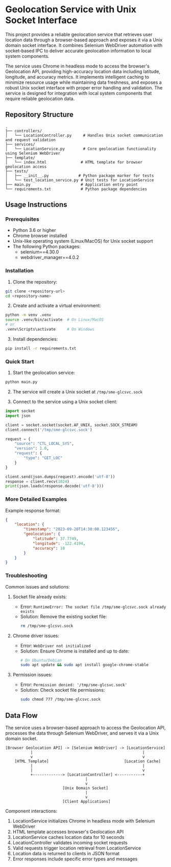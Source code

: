 # Geolocation Service with Unix Socket Interface

This project provides a reliable geolocation service that retrieves user location data through a browser-based approach and exposes it via a Unix domain socket interface. It combines Selenium WebDriver automation with socket-based IPC to deliver accurate geolocation information to local system components.

The service uses Chrome in headless mode to access the browser's Geolocation API, providing high-accuracy location data including latitude, longitude, and accuracy metrics. It implements intelligent caching to minimize resource usage while maintaining data freshness, and exposes a robust Unix socket interface with proper error handling and validation. The service is designed for integration with local system components that require reliable geolocation data.

## Repository Structure
```
.
├── controllers/
│   └── LocationController.py     # Handles Unix socket communication and request validation
├── services/
│   └── LocationService.py        # Core geolocation functionality using Selenium WebDriver
├── template/
│   └── index.html               # HTML template for browser geolocation access
├── tests/
│   ├── __init__.py             # Python package marker for tests
│   └── test_location_service.py # Unit tests for LocationService
├── main.py                      # Application entry point
└── requirements.txt             # Python package dependencies
```

## Usage Instructions
### Prerequisites
- Python 3.6 or higher
- Chrome browser installed
- Unix-like operating system (Linux/MacOS) for Unix socket support
- The following Python packages:
  - selenium==4.30.0
  - webdriver_manager==4.0.2

### Installation
1. Clone the repository:
```bash
git clone <repository-url>
cd <repository-name>
```

2. Create and activate a virtual environment:
```bash
python -m venv .venv
source .venv/bin/activate  # On Linux/MacOS
# or
.venv\Scripts\activate     # On Windows
```

3. Install dependencies:
```bash
pip install -r requirements.txt
```

### Quick Start
1. Start the geolocation service:
```bash
python main.py
```

2. The service will create a Unix socket at `/tmp/sme-glcsvc.sock`

3. Connect to the service using a Unix socket client:
```python
import socket
import json

client = socket.socket(socket.AF_UNIX, socket.SOCK_STREAM)
client.connect('/tmp/sme-glcsvc.sock')

request = {
    "source": "CTL_LOCAL_SYS",
    "version": 1.0,
    "request": {
        "type": "GET_LOC"
    }
}

client.send(json.dumps(request).encode('utf-8'))
response = client.recv(1024)
print(json.loads(response.decode('utf-8')))
```

### More Detailed Examples
Example response format:
```json
{
    "location": {
        "timestamp": "2023-09-20T14:30:00.123456",
        "geolocation": {
            "latitude": 37.7749,
            "longitude": -122.4194,
            "accuracy": 10
        }
    }
}
```

### Troubleshooting
Common issues and solutions:

1. Socket file already exists:
   - Error: `RuntimeError: The socket file /tmp/sme-glcsvc.sock already exists`
   - Solution: Remove the existing socket file:
     ```bash
     rm /tmp/sme-glcsvc.sock
     ```

2. Chrome driver issues:
   - Error: `WebDriver not initialized`
   - Solution: Ensure Chrome is installed and up to date:
     ```bash
     # On Ubuntu/Debian
     sudo apt update && sudo apt install google-chrome-stable
     ```

3. Permission issues:
   - Error: `Permission denied: '/tmp/sme-glcsvc.sock'`
   - Solution: Check socket file permissions:
     ```bash
     sudo chmod 777 /tmp/sme-glcsvc.sock
     ```

## Data Flow
The service uses a browser-based approach to access the Geolocation API, processes the data through Selenium WebDriver, and serves it via a Unix domain socket.

```ascii
[Browser Geolocation API] -> [Selenium WebDriver] -> [LocationService]
           |                                                |
           v                                                v
    [HTML Template]                                 [Location Cache]
           |                                                |
           |                                                v
           +-------------> [LocationController] <-----------+
                                   |
                                   v
                         [Unix Domain Socket]
                                   |
                                   v
                         [Client Applications]
```

Component interactions:
1. LocationService initializes Chrome in headless mode with Selenium WebDriver
2. HTML template accesses browser's Geolocation API
3. LocationService caches location data for 10 seconds
4. LocationController validates incoming socket requests
5. Valid requests trigger location retrieval from LocationService
6. Location data is returned to clients in JSON format
7. Error responses include specific error types and messages